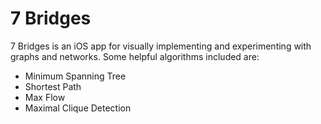 # 7 Bridges

7 Bridges is an iOS app for visually implementing and experimenting with graphs and networks.
Some helpful algorithms included are:
- Minimum Spanning Tree
- Shortest Path
- Max Flow
- Maximal Clique Detection
